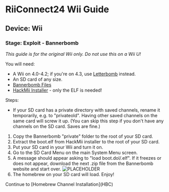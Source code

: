 # RiiConnect24 Wii Guide
## Device: Wii
### Stage: Exploit - Bannerbomb

<i class="notice--danger">This guide is for the original Wii only. Do not use this on a Wii U!</i>
 
You will need:
- A Wii on 4.0-4.2; if you're on 4.3, use [Letterbomb](Letterbomb) instead.
- An SD card of any size.
- [Bannerbomb Files](/assets/files/abd6a_v200.zip)
- [HackMii Installer](https://bootmii.org/download) - only the ELF is needed!

Steps:
- If your SD card has a private directory with saved channels, rename it temporarily, e.g. to "privateold". Having other saved channels on the same card will screw it up. (You can skip this step if you don't have any channels on the SD card. Saves are fine.)
 
1. Copy the Bannerbomb "private" folder to the root of your SD card.
2.  Extract the boot.elf from HackMii installer to the root of your SD card.
3.  Put your SD card in your Wii and turn it on.
4.  Go to the SD Card Menu on the main System Menu screen.
5. A message should appear asking to "load boot.dol/.elf". If it freezes or does not appear, download the next .zip file from the Bannerbomb website and start over.
![PLACEHOLDER](http://placehold.it/350x150?text=BannerBomb+Load+Screen)
6.  The homebrew on your SD card will load. Enjoy!

<div class="notice">Continue to [Homebrew Channel Installation](HBC)</a></div>
